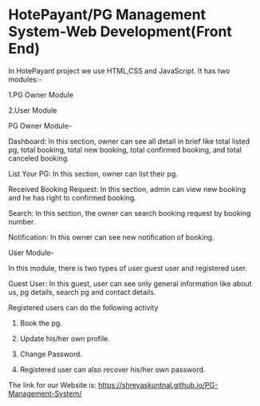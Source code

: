 
# HotePayant/PG Management System-Web Development(Front End)
In HotePayant project we use HTML,CSS and JavaScript. It has two modules:-

1.PG Owner Module

2.User Module

PG Owner Module-

Dashboard: In this section, owner can see all detail in brief like total listed pg, total booking, total new booking, total confirmed booking, and total                 canceled booking.
                
List Your PG: In this section, owner can list their pg.
                
Received Booking Request: In this section, admin can view new booking and he has right to confirmed booking.

Search: In this section, the owner can search booking request by booking number.

Notification: In this owner can see new notification of booking.

User Module-

In this module, there is two types of user guest user and registered user.
           
Guest User: In this guest, user can see only general information like about us, pg details, search pg and contact details.

Registered users can do the following activity

1. Book the pg.

2. Update his/her own profile.

3. Change Password.

4. Registered user can also recover his/her own password.

The link for our Website is: https://shreyaskuntnal.github.io/PG-Management-System/
